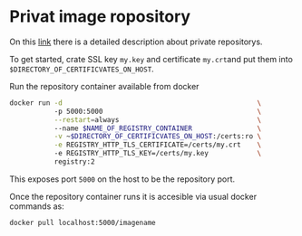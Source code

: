 # Privat image ropository

On this [link](https://docs.docker.com/registry/) there is a detailed description about private repositorys. 

To get started, crate SSL key `my.key` and certificate `my.crt`and put them into `$DIRECTORY_OF_CERTIFICVATES_ON_HOST`.

Run the repository container available from docker
```bash
docker run -d                                                \ 
           -p 5000:5000                                      \
           --restart=always                                  \ 
           --name $NAME_OF_REGISTRY_CONTAINER                \
           -v ~$DIRECTORY_OF_CERTIFICVATES_ON_HOST:/certs:ro \
           -e REGISTRY_HTTP_TLS_CERTIFICATE=/certs/my.crt    \ 
           -e REGISTRY_HTTP_TLS_KEY=/certs/my.key            \
           registry:2
```
This exposes port `5000` on the host to be the repository port. 

Once the repository container runs it is accesible via usual docker commands as:

```bash
docker pull localhost:5000/imagename
```
